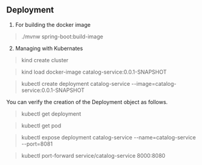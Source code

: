 ## Deployment

1. For building the docker image
> ./mvnw spring-boot:build-image
 
2. Managing with Kubernates
> kind create cluster

> kind load docker-image catalog-service:0.0.1-SNAPSHOT

> kubectl create deployment catalog-service --image=catalog-service:0.0.1-SNAPSHOT

You can verify the creation of the Deployment object as follows.
> kubectl get deployment

> kubectl get pod

> kubectl expose deployment catalog-service --name=catalog-service --port=8081

> kubectl port-forward service/catalog-service 8000:8080

